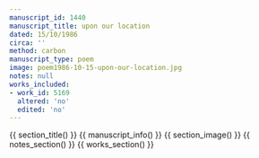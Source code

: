 ```yaml
---
manuscript_id: 1440
manuscript_title: upon our location
dated: 15/10/1986
circa: ''
method: carbon
manuscript_type: poem
image: poem1986-10-15-upon-our-location.jpg
notes: null
works_included:
- work_id: 5169
  altered: 'no'
  edited: 'no'
---
```


{{ section_title() }}
{{ manuscript_info() }}
{{ section_image() }}
{{ notes_section() }}
{{ works_section() }}
